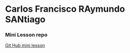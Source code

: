 # Carlos Francisco RAymundo SANtiago

### Mini Lesson repo
<a href="https://cfrasan.github.io/GitHubMiniLesson/">Git Hub mini lesson</a>
